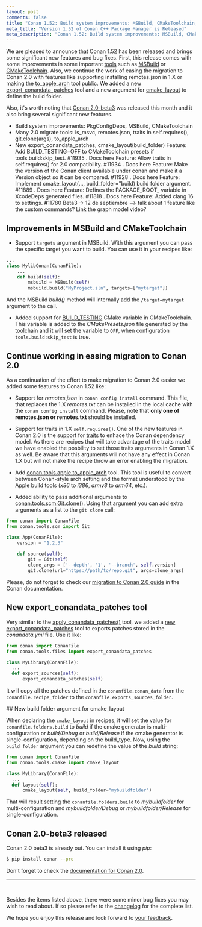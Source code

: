 ```yaml
---
layout: post
comments: false
title: "Conan 1.52: Build system improvements: MSBuild, CMakeToolchain, continue working in easing migration to 2.0, new export_conandata_patches tool, new build folder argument for cmake_layout."
meta_title: "Version 1.52 of Conan C++ Package Manager is Released" 
meta_description: "Conan 1.52: Build system improvements: MSBuild, CMakeToolchain, continue working in easing migration to 2.0, new export_conandata_patches tool and much more"
---
```


<script type="application/ld+json">
{ "@context": "https://schema.org", 
 "@type": "TechArticle",
 "headline": "Version 1.52 of Conan C++ Package Manager is Released",
 "alternativeHeadline": "Learn all about the new 1.52 Conan C/C++ package manager version",
 "image": "https://docs.conan.io/en/latest/_images/frogarian.png",
 "author": "Conan Team", 
 "genre": "C/C++", 
 "keywords": "c c++ package manager conan release", 
 "publisher": {
    "@type": "Organization",
    "name": "Conan.io",
    "logo": {
      "@type": "ImageObject",
      "url": "https://media.jfrog.com/wp-content/uploads/2017/07/20134853/conan-logo-text.svg"
    }
},
 "datePublished": "2022-07-14",
 "description": "Build system improvements: MSBuild, CMakeToolchain, continue working in easing migration to 2.0, new export_conandata_patches tool, new build folder argument for cmake_layout.",
 }
</script>


We are pleased to announce that Conan 1.52 has been released and brings some significant
new features and bug fixes. First, this release comes with some improvements in some
important [tools](https://docs.conan.io/en/latest/reference/conanfile/tools.html) such as
[MSBuild](https://docs.conan.io/en/latest/reference/conanfile/tools/microsoft.html#msbuild)
or
[CMakeToolchain](https://docs.conan.io/en/latest/reference/conanfile/tools/cmake/cmaketoolchain.html).
Also, we continue the work of easing the migration to Conan 2.0 with features like
supporting installing remotes.json in 1.X or making the
[to_apple_arch](https://docs.conan.io/en/latest/reference/conanfile/tools/apple.html#to-apple-arch)
tool public. We added a new
[export_conandata_patches](https://docs.conan.io/en/latest/reference/conanfile/tools/files/patches.html#conan-tools-files-export-conandata-patches)
tool and a new argument for
[cmake_layout](https://docs.conan.io/en/latest/reference/conanfile/tools/cmake/cmake_layout.html)
to define the build folder.

Also, it's worth noting that [Conan
2.0-beta3](https://github.com/conan-io/conan/releases/tag/2.0.0-beta3) was released this
month and it also bring several significant new features.

- Build system improvements: PkgConfigDeps, MSBuild, CMakeToolchain
- Many 2.0 migrate tools: is_msvc, remotes.json, traits in self.requires(), git.clone(args), to_apple_arch
- New export_conandata_patches, cmake_layout(build_folder)
Feature: Add BUILD_TESTING=OFF to CMakeToolchain presets if tools.build:skip_test. #11935 . Docs here
Feature: Allow traits in self.requires() for 2.0 compatibility. #11934 . Docs here
Feature: Make the version of the Conan client available under conan and make it a Version object so it can be compared. #11928 . Docs here
Feature: Implement cmake_layout(..., build_folder="build) build folder argument. #11889 . Docs here
Feature: Defines the PACKAGE_ROOT_<package> variable in XcodeDeps generated files. #11818 . Docs here
Feature: Added clang 16 to settings. #11780
Beta3 -> 12 de septiembre --> talk about 1 feature like the custom commands? Link the graph model video?


## Improvements in MSBuild and CMakeToolchain

- Support ``targets`` argument in MSBuild. With this argument you can pass the specific
  target you want to build. You can use it in your recipes like:

```python
...
class MylibConan(ConanFile):
    ...
    def build(self):
        msbuild = MSBuild(self)
        msbuild.build("MyProject.sln", targets=["mytarget"])
```

And the MSBuild *build()* method will internally add the ``/target=mytarget`` argument to
the call.

-  Added support for
   [BUILD_TESTING](https://cmake.org/cmake/help/latest/command/enable_testing.html) CMake
   variable in CMakeToolchain. This variable is added to the *CMakePresets.json* file
   generated by the toolchain and it will set the variable to ``OFF``, when configuration
   ``tools.build:skip_test`` is true.


## Continue working in easing migration to Conan 2.0

As a continuation of the effort to make migration to Conan 2.0 easier we added some
features to Conan 1.52 like:

- Support for *remotes.json* in ``conan config install`` command. This file, that replaces the 1.X *remotes.txt* can be installed in the local cache with the ``conan config install`` command. Please, note that **only one of remotes.json or remotes.txt** should be  installed.

- Support for traits in 1.X ``self.requires()``. One of the new features in Conan 2.0 is
  the support for
  [traits](https://github.com/conan-io/tribe/blob/main/design/026-requirements_traits.md)
  to enhace the Conan dependency model. As there are recipes that will take advantage of
  the traits model we have enabled the posbility to set those traits arguments in Conan
  1.X as well. Be aware that this arguments will not have any effect in Conan 1.X but will
  not make the recipe throw an error enabling the migration.

- Add
  [conan.tools.apple.to_apple_arch](https://docs.conan.io/en/latest/reference/conanfile/tools/apple.html#to-apple-arch)
  tool. This tool is useful to convert between Conan-style arch setting and the format
  understood by the Apple build tools (*x86* to *i386*, *armv8* to *arm64*, etc.).

-  Added ability to pass additional arguments to
   [conan.tools.scm.Git.clone()](https://docs.conan.io/en/latest/reference/conanfile/tools/scm/git.html#clone).
   Using that argument you can add extra arguments as a list to the ``git clone`` call:

```python
from conan import ConanFile
from conan.tools.scm import Git

class App(ConanFile):
    version = "1.2.3"

    def source(self):
        git = Git(self)
        clone_args = ['--depth', '1', '--branch', self.version]
        git.clone(url="https://path/to/repo.git", args=clone_args)
```

Please, do not forget to check our [migration to Conan 2.0
guide](https://docs.conan.io/en/latest/conan_v2.html) in the Conan documentation.


##  New export_conandata_patches tool

Very similar to the
[apply_conandata_patches()](https://docs.conan.io/en/latest/reference/conanfile/tools/files/patches.html#conan-tools-files-apply-conandata-patches)
tool, we added a [new
export_conandata_patches](https://docs.conan.io/en/latest/reference/conanfile/tools/files/patches.html#conan-tools-files-export-conandata-patches)
tool to exports patches stored in the *conandata.yml* file. Use it like:

```python
from conan import ConanFile
from conan.tools.files import export_conandata_patches

class MyLibrary(ConanFile):
  ...
  def export_sources(self):
      export_conandata_patches(self)
```

It will copy all the patches defined in the ``conanfile.conan_data`` from the
``conanfile.recipe_folder`` to the ``conanfile.exports_sources_folder``.


## New build folder argument for cmake_layout

When declaring the ``cmake_layout`` in recipes, it will set the value for
``conanfile.folders.build`` to *build* if the cmake generator is multi-configuration or
*build/Debug* or *build/Release* if the cmake generator is single-configuration, depending
on the build_type. Now, using the ``build_folder`` argument you can redefine the value of
the *build* string:

```python
from conan import ConanFile
from conan.tools.cmake import cmake_layout

class MyLibrary(ConanFile):
  ...
  def layout(self):
      cmake_layout(self, build_folder="mybuildfolder")
```

That will result setting the ``conanfile.folders.build`` to *mybuildfolder* for
multi-configuration and *mybuildfolder/Debug* or *mybuildfolder/Release* for
single-configuration.

## Conan 2.0-beta3 released

Conan 2.0 beta3 is already out. You can install it using *pip*:

```bash
$ pip install conan --pre
```

Don't forget to check the [documentation for Conan 2.0](https://docs.conan.io/en/2.0/).

---

<br>

Besides the items listed above, there were some minor bug fixes you may wish to read
about. If so please refer to the
[changelog](https://docs.conan.io/en/latest/changelog.html#aug-2022) for the complete
list.

We hope you enjoy this release and look forward to [your
feedback](https://github.com/conan-io/conan/issues).
